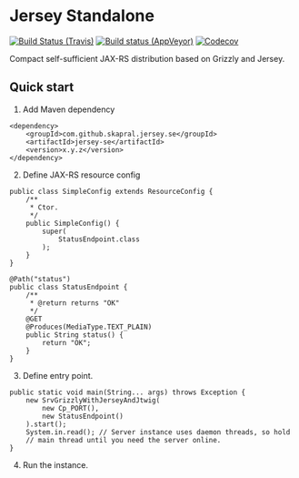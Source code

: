 # Jersey Standalone

[![Build Status (Travis)](https://travis-ci.org/skapral/jersey-se.svg?branch=master)](https://travis-ci.org/skapral/jersey-se)
[![Build status (AppVeyor)](https://ci.appveyor.com/api/projects/status/ct27lkh20ql3qios/branch/master?svg=true)](https://ci.appveyor.com/project/skapral/jersey-se/branch/master)
[![Codecov](https://codecov.io/gh/skapral/jersey-se/branch/master/graph/badge.svg)](https://codecov.io/gh/skapral/jersey-se)

Compact self-sufficient JAX-RS distribution based on Grizzly and Jersey.

## Quick start

1. Add Maven dependency

```
<dependency>
    <groupId>com.github.skapral.jersey.se</groupId>
    <artifactId>jersey-se</artifactId>
    <version>x.y.z</version>
</dependency>
```

2. Define JAX-RS resource config

```
public class SimpleConfig extends ResourceConfig {
    /**
     * Ctor.
     */
    public SimpleConfig() {
        super(
            StatusEndpoint.class
        );
    }
}

@Path("status")
public class StatusEndpoint {
    /**
     * @return returns "OK"
     */
    @GET
    @Produces(MediaType.TEXT_PLAIN)
    public String status() {
        return "OK";
    }
}
```

3. Define entry point.

```
public static void main(String... args) throws Exception {
    new SrvGrizzlyWithJerseyAndJtwig(
        new Cp_PORT(),
        new StatusEndpoint()
    ).start();
    System.in.read(); // Server instance uses daemon threads, so hold
    // main thread until you need the server online.
}
```

4. Run the instance.
